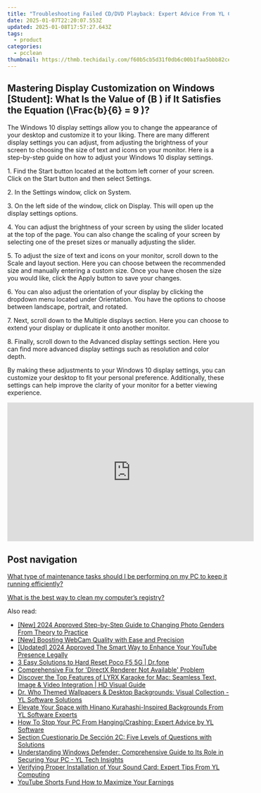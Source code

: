 ```yaml
---
title: "Troubleshooting Failed CD/DVD Playback: Expert Advice From YL Computing"
date: 2025-01-07T22:20:07.553Z
updated: 2025-01-08T17:57:27.643Z
tags:
  - product
categories:
  - pcclean
thumbnail: https://thmb.techidaily.com/f60b5cb5d31f0db6c00b1faa5bbb82ce655e5c5fa0350104266b8258e603ad98.png
---
```


## Mastering Display Customization on Windows [Student]: What Is the Value of \(B \) if It Satisfies the Equation \(\Frac{b}{6} = 9 \)?

The Windows 10 display settings allow you to change the appearance of your desktop and customize it to your liking. There are many different display settings you can adjust, from adjusting the brightness of your screen to choosing the size of text and icons on your monitor. Here is a step-by-step guide on how to adjust your Windows 10 display settings. 

1\. Find the Start button located at the bottom left corner of your screen. Click on the Start button and then select Settings.

2\. In the Settings window, click on System.

3\. On the left side of the window, click on Display. This will open up the display settings options. 

4\. You can adjust the brightness of your screen by using the slider located at the top of the page. You can also change the scaling of your screen by selecting one of the preset sizes or manually adjusting the slider.

5\. To adjust the size of text and icons on your monitor, scroll down to the Scale and layout section. Here you can choose between the recommended size and manually entering a custom size. Once you have chosen the size you would like, click the Apply button to save your changes.

6\. You can also adjust the orientation of your display by clicking the dropdown menu located under Orientation. You have the options to choose between landscape, portrait, and rotated.

7\. Next, scroll down to the Multiple displays section. Here you can choose to extend your display or duplicate it onto another monitor.

8\. Finally, scroll down to the Advanced display settings section. Here you can find more advanced display settings such as resolution and color depth. 

By making these adjustments to your Windows 10 display settings, you can customize your desktop to fit your personal preference. Additionally, these settings can help improve the clarity of your monitor for a better viewing experience.

<!-- affiliate ads begin -->
<iframe width="560" height="315" src="https://www.youtube.com/embed/YZma8PBO0D8?si=9-qQgGVTuChYd27a" title="YouTube video player" frameborder="0" allow="accelerometer; autoplay; clipboard-write; encrypted-media; gyroscope; picture-in-picture; web-share" referrerpolicy="strict-origin-when-cross-origin" allowfullscreen></iframe>
<!-- affiliate ads end -->

## Post navigation

[What type of maintenance tasks should I be performing on my PC to keep it running efficiently?](https://tools.techidaily.com/pcclean/products/)

[What is the best way to clean my computer’s registry?](https://tools.techidaily.com/pcclean/products/)

<ins class="adsbygoogle"
     style="display:block"
     data-ad-format="autorelaxed"
     data-ad-client="ca-pub-7571918770474297"
     data-ad-slot="1223367746"></ins>

<ins class="adsbygoogle"
     style="display:block"
     data-ad-client="ca-pub-7571918770474297"
     data-ad-slot="8358498916"
     data-ad-format="auto"
     data-full-width-responsive="true"></ins>

<span class="atpl-alsoreadstyle">Also read:</span>
<div><ul>
<li><a href="https://instagram-clips.techidaily.com/new-2024-approved-step-by-step-guide-to-changing-photo-genders-from-theory-to-practice/"><u>[New] 2024 Approved Step-by-Step Guide to Changing Photo Genders From Theory to Practice</u></a></li>
<li><a href="https://screen-capture.techidaily.com/new-boosting-webcam-quality-with-ease-and-precision/"><u>[New] Boosting WebCam Quality with Ease and Precision</u></a></li>
<li><a href="https://youtube-tips.techidaily.com/ed-2024-approved-the-smart-way-to-enhance-your-youtube-presence-legally/"><u>[Updated] 2024 Approved The Smart Way to Enhance Your YouTube Presence Legally</u></a></li>
<li><a href="https://phone-solutions.techidaily.com/3-easy-solutions-to-hard-reset-poco-f5-5g-drfone-by-drfone-reset-android-reset-android/"><u>3 Easy Solutions to Hard Reset Poco F5 5G | Dr.fone</u></a></li>
<li><a href="https://common-error.techidaily.com/comprehensive-fix-for-directx-renderer-not-available-problem/"><u>Comprehensive Fix for 'DirectX Renderer Not Available' Problem</u></a></li>
<li><a href="https://win-updates.techidaily.com/discover-the-top-features-of-lyrx-karaoke-for-mac-seamless-text-image-and-video-integration-hd-visual-guide/"><u>Discover the Top Features of LYRX Karaoke for Mac: Seamless Text, Image & Video Integration | HD Visual Guide</u></a></li>
<li><a href="https://win-updates.techidaily.com/dr-who-themed-wallpapers-and-desktop-backgrounds-visual-collection-yl-software-solutions/"><u>Dr. Who Themed Wallpapers & Desktop Backgrounds: Visual Collection - YL Software Solutions</u></a></li>
<li><a href="https://win-updates.techidaily.com/elevate-your-space-with-hinano-kurahashi-inspired-backgrounds-from-yl-software-experts/"><u>Elevate Your Space with Hinano Kurahashi-Inspired Backgrounds From YL Software Experts</u></a></li>
<li><a href="https://win-updates.techidaily.com/how-to-stop-your-pc-from-hangingcrashing-expert-advice-by-yl-software/"><u>How To Stop Your PC From Hanging/Crashing: Expert Advice by YL Software</u></a></li>
<li><a href="https://win-updates.techidaily.com/section-cuestionario-de-seccion-2c-five-levels-of-questions-with-solutions/"><u>Section Cuestionario De Sección 2C: Five Levels of Questions with Solutions</u></a></li>
<li><a href="https://win-updates.techidaily.com/understanding-windows-defender-comprehensive-guide-to-its-role-in-securing-your-pc-yl-tech-insights/"><u>Understanding Windows Defender: Comprehensive Guide to Its Role in Securing Your PC - YL Tech Insights</u></a></li>
<li><a href="https://discover-best.techidaily.com/verifying-proper-installation-of-your-sound-card-expert-tips-from-yl-computing/"><u>Verifying Proper Installation of Your Sound Card: Expert Tips From YL Computing</u></a></li>
<li><a href="https://youtube-video-recordings.techidaily.com/youtube-shorts-fund-how-to-maximize-your-earnings/"><u>YouTube Shorts Fund How to Maximize Your Earnings</u></a></li>
</ul></div>


